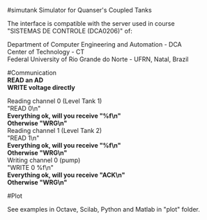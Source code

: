 #simutank
Simulator for Quanser's Coupled Tanks 

The interface is compatible with the server used in course  
"SISTEMAS DE CONTROLE (DCA0206)" of:  


  Department of Computer Engineering and Automation - DCA  
  Center of Technology - CT  
  Federal University of Rio Grande do Norte - UFRN, Natal, Brazil  
  
#Communication  
**READ an AD**  
**WRITE voltage directly**  
  
Reading channel 0 (Level Tank 1)  
  "READ 0\n"  
  **Everything ok, will you receive "%f\n"**  
  **Otherwise "WRG\n"**  
Reading channel 1 (Level Tank 2)  
  "READ 1\n"  
  **Everything ok, will you receive "%f\n"**  
  **Otherwise "WRG\n"**  
Writing channel 0 (pump)  
  "WRITE 0 %f\n"  
  **Everything ok, will you receive "ACK\n"**  
  **Otherwise "WRG\n"**  
  
#Plot

See examples in Octave, Scilab, Python and Matlab in "plot" folder.  
